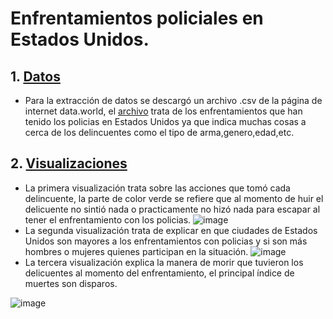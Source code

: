 # Enfrentamientos policiales en Estados Unidos.
## 1. [Datos](Datos)
- Para la extracción de datos se descargó un archivo .csv de la página de internet data.world, el [archivo](Datos/fatal-police-shootings-data.csv) trata de los enfrentamientos que han tenido los policias en Estados Unidos ya que indica muchas cosas a cerca de los delincuentes como el tipo de arma,genero,edad,etc.

## 2. [Visualizaciones](Visualizaciones)
- La primera visualización trata sobre las acciones que tomó cada delincuente, la parte de color verde se refiere que al momento de huir el delicuente no sintió nada o practicamente no hizó nada para escapar al tener el enfrentamiento con los policias. 
 ![image](https://user-images.githubusercontent.com/66235614/111672006-81371d00-87e7-11eb-83aa-05d477cba16e.png)
- La segunda visualización trata de explicar en que ciudades de Estados Unidos son mayores a los enfrentamientos con policias y si son más hombres o mujeres quienes participan en la situación.
![image](https://user-images.githubusercontent.com/66235614/111672801-526d7680-87e8-11eb-9095-b9b50223e3d3.png)
- La tercera visualización explica la manera de morir que tuvieron los delicuentes al momento del enfrentamiento, el principal índice de muertes son disparos.

![image](https://user-images.githubusercontent.com/66235614/111673703-3dddae00-87e9-11eb-9efb-de09130c31c1.png)




